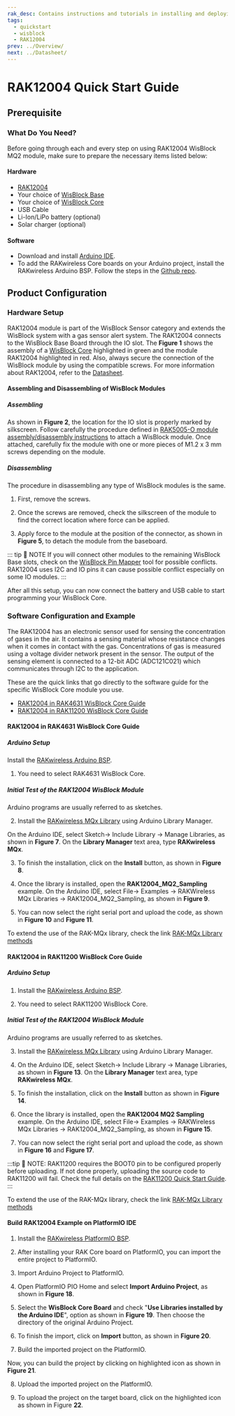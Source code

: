 ```yaml
---
rak_desc: Contains instructions and tutorials in installing and deploying your RAK12004. Instructions are written in a detailed and step-by-step manner for an easier experience in setting up your device. Aside from the hardware configuration, it also contains a software setup that includes detailed example codes that will help you get started.
tags:
  - quickstart
  - wisblock
  - RAK12004
prev: ../Overview/ 
next: ../Datasheet/ 
---
```


# RAK12004 Quick Start Guide
## Prerequisite

### What Do You Need?

Before going through each and every step on using RAK12004 WisBlock MQ2 module, make sure to prepare the necessary items listed below:

#### Hardware

- [RAK12004](https://store.rakwireless.com/products/mq2-gas-sensor-module-rak12004)
- Your choice of [WisBlock Base](https://store.rakwireless.com/collections/wisblock-base) 
- Your choice of [WisBlock Core](https://store.rakwireless.com/collections/wisblock-core)
- USB Cable
- Li-Ion/LiPo battery (optional)
- Solar charger (optional)

#### Software

- Download and install [Arduino IDE](https://www.arduino.cc/en/Main/Software).
- To add the RAKwireless Core boards on your Arduino project, install the RAKwireless Arduino BSP. Follow the steps in the [Github repo](https://github.com/RAKWireless/RAKwireless-Arduino-BSP-Index).

## Product Configuration

### Hardware Setup

RAK12004 module is part of the WisBlock Sensor category and extends the WisBlock system with a gas sensor alert system. The RAK12004 connects to the WisBlock Base Board through the IO slot. The **Figure 1** shows the assembly of a [WisBlock Core](https://store.rakwireless.com/collections/wisblock-core) highlighted in green and the module RAK12004 highlighted in red. Also, always secure the connection of the WisBlock module by using the compatible screws. For more information about RAK12004, refer to the [Datasheet](../Datasheet/).

<rk-img
  src="/assets/images/wisblock/rak12004/quickstart/rak12004_assembly.png"
  width="100%"
  caption="RAK12004 connection to WisBlock Base Board"
/>

#### Assembling and Disassembling of WisBlock Modules

##### Assembling

As shown in **Figure 2**, the location for the IO slot is properly marked by silkscreen. Follow carefully the procedure defined in [RAK5005-O module assembly/disassembly instructions](https://docs.rakwireless.com/Knowledge-Hub/Learn/RAK5005-O-Baseboard-Installation-Guide/) to attach a WisBlock module. Once attached, carefully fix the module with one or more pieces of M1.2 x 3&nbsp;mm screws depending on the module.

<rk-img
  src="/assets/images/wisblock/rak12004/quickstart/rak12004_mounting.png"
  width="70%"
  caption="RAK12004 connection to WisBlock Base Board"
/>

##### Disassembling

The procedure in disassembling any type of WisBlock modules is the same. 

1. First, remove the screws.  

<rk-img
  src="/assets/images/wisblock/rak12004/quickstart/16.removing-screws.png"
  width="70%"
  caption="Removing screws from the WisBlock module"
/>

2. Once the screws are removed, check the silkscreen of the module to find the correct location where force can be applied.

<rk-img
  src="/assets/images/wisblock/rak12004/quickstart/17.detaching-silkscreen.png"
  width="70%"
  caption="Detaching silkscreen on the WisBlock module"
/>

3. Apply force to the module at the position of the connector, as shown in **Figure 5**, to detach the module from the baseboard.

<rk-img
  src="/assets/images/wisblock/rak12004/quickstart/18.detaching-module.png"
  width="70%"
  caption="Applying even forces on the proper location of a WisBlock module"
/>

::: tip 📝 NOTE
If you will connect other modules to the remaining WisBlock Base slots, check on the [WisBlock Pin Mapper](https://docs.rakwireless.com/Knowledge-Hub/Pin-Mapper/) tool for possible conflicts. RAK12004 uses I2C and IO pins it can cause possible conflict especially on some IO modules. 
:::


After all this setup, you can now connect the battery and USB cable to start programming your WisBlock Core.

### Software Configuration and Example

The RAK12004 has an electronic sensor used for sensing the concentration of gases in the air. It contains a sensing material whose resistance changes when it comes in contact with the gas. Concentrations of gas is measured using a voltage divider network present in the sensor. The output of the sensing element is connected to a 12-bit ADC (ADC121C021) which communicates through I2C to the application.

These are the quick links that go directly to the software guide for the specific WisBlock Core module you use.

- [RAK12004 in RAK4631 WisBlock Core Guide](/Product-Categories/WisBlock/RAK12004/Quickstart/#rak12004-in-rak4631-wisblock-core-guide)
- [RAK12004 in RAK11200 WisBlock Core Guide](/Product-Categories/WisBlock/RAK12004/Quickstart/#rak12004-in-rak11200-wisblock-core-guide)


#### RAK12004 in RAK4631 WisBlock Core Guide

##### Arduino Setup

Install the [RAKwireless Arduino BSP](https://github.com/RAKWireless/RAKwireless-Arduino-BSP-Index).

1. You need to select RAK4631 WisBlock Core.

<rk-img
  src="/assets/images/wisblock/rak12004/quickstart/rak4631_board.png"
  width="100%"
  caption="Selecting RAK4631 as WisBlock Core"
/>

##### Initial Test of the RAK12004 WisBlock Module

Arduino programs are usually referred to as sketches.

2. Install the [RAKwireless MQx Library](https://github.com/RAKWireless/RAK-MQx-Library) using Arduino Library Manager.

On the Arduino IDE, select Sketch-> Include Library -> Manage Libraries, as shown in **Figure 7**. On the **Library Manager** text area, type **RAKwireless MQx**. 
<rk-img
  src="/assets/images/wisblock/rak12004/quickstart/rak-mqx-lib-manager.png"
  width="100%"
  caption="Arduino Library Manager"
/>

3. To finish the installation, click on the **Install** button, as shown in **Figure 8**.

<rk-img
  src="/assets/images/wisblock/rak12004/quickstart/rak-mqx-install.png"
  width="100%"
  caption="Finish RAK-MQx library Installation"
/>

4. Once the library is installed, open the **RAK12004_MQ2_Sampling** example. On the Arduino IDE, select File-> Examples -> RAKWireless MQx Libraries -> RAK12004_MQ2_Sampling, as shown in **Figure 9**.

<rk-img
  src="/assets/images/wisblock/rak12004/quickstart/rak-mqx-samp.png"
  width="100%"
  caption="Open RAK12004 MQ2 Sampling Sketch"
/>

5. You can now select the right serial port and upload the code, as shown in **Figure 10** and  **Figure 11**.

<rk-img
  src="/assets/images/wisblock/rak12004/quickstart/select_port_rak4631.png"
  width="100%"
  caption="Selecting the correct Serial Port"
/>

<rk-img
  src="/assets/images/wisblock/rak12004/quickstart/upload_rak4631.png"
  width="100%"
  caption="Uploading the RAK12004 example code on RAK4631"
/>

To extend the use of the RAK-MQx library, check the link [RAK-MQx Library methods](https://github.com/RAKWireless/RAK-MQx-Library#usage)


<!-- Add log images 

6. When you successfully uploaded the example sketch, open the Serial Monitor of the Arduino IDE to check the sensor's reading logs. If you see the logs, as shown in **Figure 14**, then your RAK12004 is properly communicating to the WisBlock core.

<rk-img
  src="/assets/images/wisblock/rak1903/quickstart/optical_logs.png"
  width="80%"
  caption="RAK12004 data logs"
/>

-->

#### RAK12004 in RAK11200 WisBlock Core Guide

##### Arduino Setup

1. Install the [RAKwireless Arduino BSP](https://github.com/RAKWireless/RAKwireless-Arduino-BSP-Index).

2. You need to select RAK11200 WisBlock Core.

<rk-img
  src="/assets/images/wisblock/rak12004/quickstart/rak11200_board.png"
  width="100%"
  caption="Selecting RAK11200 as WisBlock Core"
/>

##### Initial Test of the RAK12004 WisBlock Module

Arduino programs are usually referred to as sketches.

3. Install the [RAKwireless MQx Library](https://github.com/RAKWireless/RAK-MQx-Library) using Arduino Library Manager.

4. On the Arduino IDE, select Sketch-> Include Library -> Manage Libraries, as shown in **Figure 13**. On the **Library Manager** text area, type **RAKwireless MQx**. 

<rk-img
  src="/assets/images/wisblock/rak12004/quickstart/rak-mqx-lib-manager.png"
  width="100%"
  caption="Arduino Library Manager"
/>

5. To finish the installation, click on the **Install** button as shown in **Figure 14**.

<rk-img
  src="/assets/images/wisblock/rak12004/quickstart/rak-mqx-install.png"
  width="100%"
  caption="Finish RAK-MQx library Installation"
/>

6. Once the library is installed, open the **RAK12004 MQ2 Sampling** example. On the Arduino IDE, select File-> Examples -> RAKWireless MQx Libraries -> RAK12004_MQ2_Sampling, as shown in **Figure 15**.

<rk-img
  src="/assets/images/wisblock/rak12004/quickstart/rak-mqx-samp.png"
  width="100%"
  caption="Open RAK12004 MQ2 Sampling Sketch"
/>

7. You can now select the right serial port and upload the code, as shown in **Figure 16** and  **Figure 17**.

<rk-img
  src="/assets/images/wisblock/rak12004/quickstart/select_port_rak11200.png"
  width="100%"
  caption="Selecting the correct Serial Port"
/>


:::tip 📝 NOTE:
RAK11200 requires the BOOT0 pin to be configured properly before uploading. If not done properly, uploading the source code to RAK11200 will fail. Check the full details on the [RAK11200 Quick Start Guide](/Product-Categories/WisBlock/RAK11200/Quickstart/#uploading-to-wisblock).
:::

<rk-img
  src="/assets/images/wisblock/rak12004/quickstart/upload_rak11200.png"
  width="100%"
  caption="Uploading the RAK12004 example code on RAK11200"
/>


To extend the use of the RAK-MQx library, check the link [RAK-MQx Library methods](https://github.com/RAKWireless/RAK-MQx-Library#usage)

#### Build RAK12004 Example on PlatformIO IDE

1. Install the [RAKwireless PlatformIO BSP](https://docs.rakwireless.com/Knowledge-Hub/Learn/Board-Support-Package-Installation-in-PlatformIO/).

2. After installing your RAK Core board on PlatformIO, you can import the entire project to PlatformIO.

3. Import Arduino Project to PlatformIO.

4. Open PlatformIO PIO Home and select **Import Arduino Project**, as shown in **Figure 18**.

<rk-img
  src="/assets/images/wisblock/rak12004/quickstart/pio-home-import.png"
  width="90%"
  caption="Import RAK12004 Arduino Project"
/>

5. Select the **WisBlock Core Board** and check "**Use Libraries installed by the Arduino IDE**", option as shown in **Figure 19**. Then choose the directory of the original Arduino Project.

<rk-img
  src="/assets/images/wisblock/rak12004/quickstart/import-project.png"
  width="90%"
  caption="Select Board and check Import Libraries"
/>

6. To finish the import, click on **Import** button, as shown in **Figure 20**.

<rk-img
  src="/assets/images/wisblock/rak12004/quickstart/finish-import.png"
  width="90%"
  caption="Select Board and check Import libraries"
/>

7. Build the imported project on the PlatformIO.

Now, you can build the project by clicking on highlighted icon as shown in **Figure 21**.

<rk-img
  src="/assets/images/wisblock/rak12004/quickstart/build-project.png"
  width="90%"
  caption="Build Arduino imported project"
/>

8. Upload the imported project on the PlatformIO.

9. To upload the project on the target board, click on the highlighted icon as shown in Figure **22**.

<rk-img
  src="/assets/images/wisblock/rak12004/quickstart/upload-pio-project.png"
  width="90%"
  caption="Upload Arduino imported project"
/>